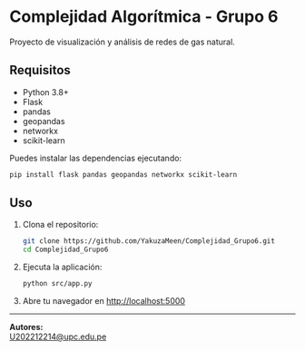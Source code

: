 # Complejidad Algorítmica - Grupo 6

Proyecto de visualización y análisis de redes de gas natural.

## Requisitos

- Python 3.8+
- Flask
- pandas
- geopandas
- networkx
- scikit-learn

Puedes instalar las dependencias ejecutando:

```bash
pip install flask pandas geopandas networkx scikit-learn
```

## Uso

1. Clona el repositorio:
    ```bash
    git clone https://github.com/YakuzaMeen/Complejidad_Grupo6.git
    cd Complejidad_Grupo6
    ```

2. Ejecuta la aplicación:
    ```bash
    python src/app.py
    ```

3. Abre tu navegador en [http://localhost:5000](http://localhost:5000)

---

**Autores:**    
U202212214@upc.edu.pe